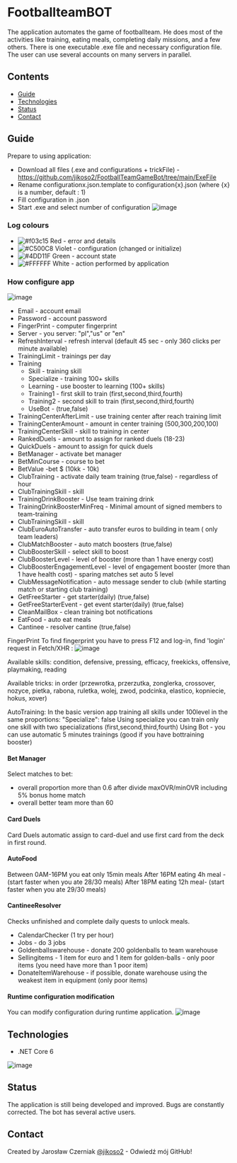 # FootballteamBOT

The application automates the game of footballteam. He does most of the activities like training, eating meals, completing daily missions, and a few others.
There is one executable .exe file and necessary configuration file.
The user can use several accounts on many servers in parallel.

## Contents
* [Guide](#guide)
* [Technologies](#technologies)
* [Status](#status)
* [Contact](#contact)

## Guide
Prepare to using application:
* Download all files (.exe and configurations + trickFile) - https://github.com/jikoso2/FootballTeamGameBot/tree/main/ExeFile
* Rename configurationx.json.template to configuration{x}.json (where {x} is a number, default : 1)
* Fill configuration in .json
* Start .exe and select number of configuration
![image](https://user-images.githubusercontent.com/69644118/233806073-f6b063cd-e536-40ab-b05e-f24b8822ba34.png)

### Log colours
* ![#f03c15](https://via.placeholder.com/15/f03c15/f03c15.png) Red - error and details
* ![#C500C8](https://via.placeholder.com/15/c500c8/c500c8.png) Violet - configuration (changed or initialize)
* ![#4DD11F](https://via.placeholder.com/15/4dd11f/4dd11f.png) Green - account state
* ![#FFFFFF](https://via.placeholder.com/15/ffffff/ffffff.png) White - action performed by application

### How configure app
![image](https://github.com/jikoso2/FootballTeamGameBot/assets/69644118/98a3244d-0ebf-4c8e-92be-f09322cbb11d)

* Email - account email
* Password - account password
* FingerPrint - computer fingerprint
* Server - you server: "pl","us" or "en"
* RefreshInterval - refresh interval (default 45 sec - only 360 clicks per minute available)
* TrainingLimit - trainings per day
* Training
  * Skill - training skill
  * Specialize - training 100+ skills
  * Learning - use booster to learning (100+ skills)
  * Training1 - first skill to train (first,second,third,fourth)
  * Training2 - second skill to train (first,second,third,fourth)
  * UseBot - (true,false)
* TrainingCenterAfterLimit - use training center after reach training limit
* TrainingCenterAmount - amount in center training (500,300,200,100)
* TrainingCenterSkill - skill to training in center
* RankedDuels - amount to assign for ranked duels (18-23)
* QuickDuels - amount to assign for quick duels
* BetManager - activate bet manager
* BetMinCourse - course to bet
* BetValue -bet $ (10kk - 10k)
* ClubTraining - activate daily team training (true,false) - regardless of hour
* ClubTrainingSkill - skill
* TrainingDrinkBooster - Use team training drink
* TrainingDrinkBoosterMinFreq - Minimal amount of signed members to team-training
* ClubTrainingSkill - skill
* ClubEuroAutoTransfer - auto transfer euros to building in team ( only team leaders)
* ClubMatchBooster - auto match boosters (true,false)
* ClubBoosterSkill - select skill to boost
* ClubBoosterLevel - level of booster (more than 1 have energy cost)
* ClubBoosterEngagementLevel - level of engagement booster (more than 1 have health cost) - sparing matches set auto 5 level
* ClubMessageNotification - auto message sender to club (while starting match or starting club training)
* GetFreeStarter - get starter(daily) (true,false)
* GetFreeStarterEvent - get event starter(daily) (true,false)
* CleanMailBox - clean training bot notifications
* EatFood - auto eat meals
* Cantinee - resolver cantine (true,false)

FingerPrint
To find fingerprint you have to press F12 and log-in, find 'login' request in Fetch/XHR : 
![image](https://user-images.githubusercontent.com/69644118/233737515-f8eec456-3332-4f43-b30e-538449ee6b2b.png)

Available skills: 
condition, defensive, pressing, efficacy, freekicks, offensive, playmaking, reading

Available tricks:
in order (przewrotka, przerzutka, zonglerka, crossover, nozyce, pietka, rabona, ruletka, wolej, zwod, podcinka, elastico, kopniecie, hokus, xover)

AutoTraining:
In the basic version app training all skills under 100level in the same proportions:
"Specialize": false
Using specialize you can train only one skill with two specializations (first,second,third,fourth)
Using Bot - you can use automatic 5 minutes trainings (good if you have bottraining booster)

#### Bet Manager
Select matches to bet:
- overall proportion more than 0.6 after divide maxOVR/minOVR including 5% bonus home match
- overall better team more than 60

#### Card Duels
Card Duels automatic assign to card-duel and use first card from the deck in first round.

#### AutoFood
Between 0AM-16PM you eat only 15min meals
After 16PM eating 4h meal - (start faster when you ate 28/30 meals)
After 18PM eating 12h meal- (start faster when you ate 29/30 meals)

#### CantineeResolver
Checks unfinished and complete daily quests to unlock meals.
* CalendarChecker (1 try per hour)
* Jobs - do 3 jobs
* Goldenballswarehouse - donate 200 goldenballs to team warehouse
* Sellingitems - 1 item for euro and 1 item for golden-balls - only poor items (you need have more than 1 poor item)
* DonateItemWarehouse - if possible, donate warehouse using the weakest item in equipment (only poor items)


#### Runtime configuration modification
You can modify configuration during runtime application.
![image](https://user-images.githubusercontent.com/69644118/233854495-1a272a0d-a14e-47d0-9f45-3c5be61debdb.png)

## Technologies

* .NET Core 6

![image](https://user-images.githubusercontent.com/69644118/233805567-ca400c8b-892e-485e-aa44-9a9de58adb1c.png)

## Status

The application is still being developed and improved. Bugs are constantly corrected. The bot has several active users.

## Contact
Created by Jarosław Czerniak [@jikoso2](https://github.com/jikoso2) - Odwiedź mój GitHub!
